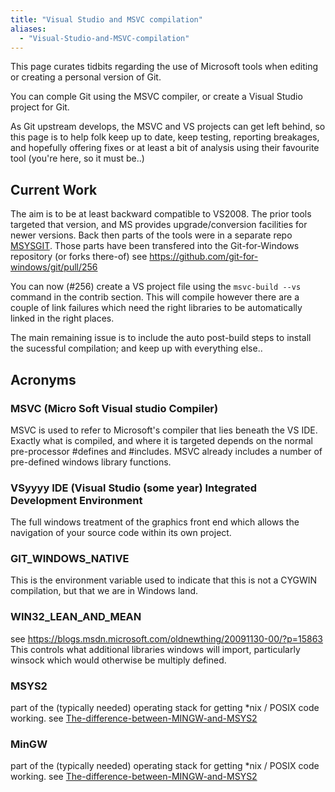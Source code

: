 ```yaml
---
title: "Visual Studio and MSVC compilation"
aliases:
  - "Visual-Studio-and-MSVC-compilation"
---
```

This page curates tidbits regarding the use of Microsoft tools when editing or creating a personal version of Git.

You can comple Git using the MSVC compiler, or create a Visual Studio project for Git.

As Git upstream develops, the MSVC and VS projects can get left behind, so this page is to help folk keep up to date, keep testing, reporting breakages, and hopefully offering fixes or at least a bit of analysis using their favourite tool (you're here, so it must be..)

Current Work
------------

The aim is to be at least backward compatible to VS2008. The prior tools targeted that version, and MS provides upgrade/conversion facilities for newer versions. Back then parts of the tools were in a separate repo [MSYSGIT](https://github.com/msysgit/msysgit). Those parts have been transfered into the Git-for-Windows repository (or forks there-of) see https://github.com/git-for-windows/git/pull/256

You can now (#256) create a VS project file using the `msvc-build --vs` command in the contrib section. This will compile however there are a couple of link failures which need the right libraries to be automatically linked in the right places.

The main remaining issue is to include the auto post-build steps to install the sucessful compilation; and keep up with everything else..

Acronyms
--------

### MSVC (Micro Soft Visual studio Compiler)
MSVC is used to refer to Microsoft's compiler that lies beneath the VS IDE. Exactly what is compiled, and where it is targeted depends on the normal pre-processor #defines and #includes. MSVC already includes a number of pre-defined windows library functions.

### VSyyyy IDE (Visual Studio (some year) Integrated Development Environment
The full windows treatment of the graphics front end which allows the navigation of your source code within its own project.

### GIT_WINDOWS_NATIVE
This is the environment variable used to indicate that this is not a CYGWIN compilation, but that we are in Windows land.

### WIN32_LEAN_AND_MEAN
see https://blogs.msdn.microsoft.com/oldnewthing/20091130-00/?p=15863 This controls what additional libraries windows will import, particularly winsock which would otherwise be multiply defined.

### MSYS2
part of the (typically needed) operating stack for getting *nix / POSIX code working. see [The-difference-between-MINGW-and-MSYS2](./the-difference-between-mingw-and-msys2.html)

### MinGW
part of the (typically needed) operating stack for getting *nix / POSIX code working. see [The-difference-between-MINGW-and-MSYS2](./the-difference-between-mingw-and-msys2.html)
